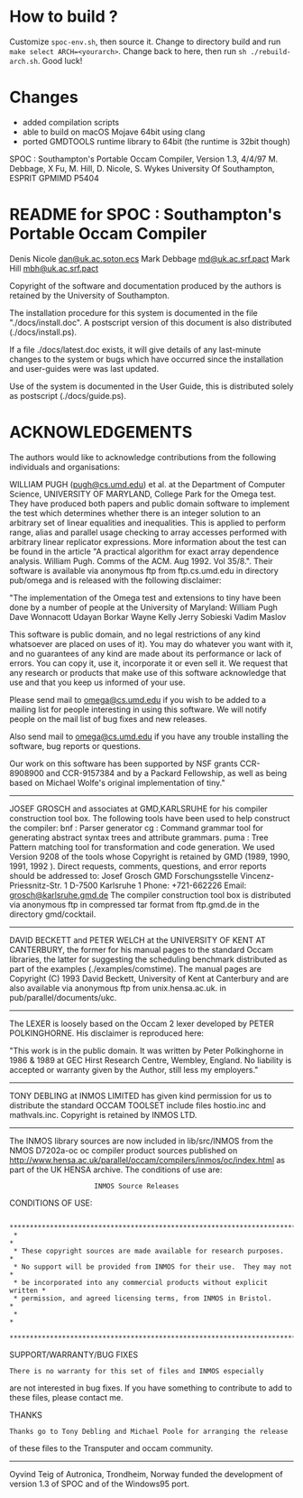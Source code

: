 How to build ?
==============

Customize `spoc-env.sh`, then source it.
Change to directory build and run `make select ARCH=<yourarch>`.
Change back to here, then run `sh ./rebuild-arch.sh`.
Good luck!


Changes
=======

* added compilation scripts
* able to build on macOS Mojave 64bit using clang
* ported GMDTOOLS runtime library to 64bit (the runtime is 32bit though)


SPOC : Southampton's Portable Occam Compiler, Version 1.3, 4/4/97
M. Debbage, X Fu, M. Hill, D. Nicole, S. Wykes  University Of Southampton, ESPRIT GPMIMD P5404

README for SPOC : Southampton's Portable Occam Compiler
=======================================================

Denis Nicole	dan@uk.ac.soton.ecs
Mark Debbage	md@uk.ac.srf.pact
Mark Hill	mbh@uk.ac.srf.pact

Copyright of the software and documentation produced 
by the authors is retained by the University of Southampton.

The installation procedure for this system is documented
in the file "./docs/install.doc". A postscript version
of this document is also distributed (./docs/install.ps).

If a file ./docs/latest.doc exists, it will give details of any
last-minute changes to the system or bugs which have occurred since the
installation and user-guides were was last updated.

Use of the system is documented in the User Guide, this is distributed
solely as postscript (./docs/guide.ps).

ACKNOWLEDGEMENTS
================

The authors would like to acknowledge contributions from
the following individuals and organisations:

WILLIAM PUGH (pugh@cs.umd.edu) et al. at the Department of
Computer Science, UNIVERSITY OF MARYLAND, College Park for
the Omega test.  They have produced both papers and public 
domain software to implement the test which determines
whether there is an integer solution to an arbitrary
set of linear equalities and inequalities.  This is applied
to perform range, alias and parallel usage checking to
array accesses performed with arbitrary linear replicator 
expressions. More information about the test can be found
in the article "A practical algorithm for exact array
dependence analysis. William Pugh. Comms of the ACM. Aug 1992.
Vol 35/8.". Their software is available via anonymous ftp
from ftp.cs.umd.edu in directory pub/omega and is released 
with the following disclaimer:

 "The implementation of the Omega test and extensions to tiny have
  been done by a number of people at the University of Maryland:
        William Pugh
        Dave Wonnacott
        Udayan Borkar
        Wayne Kelly
        Jerry Sobieski
        Vadim Maslov

  This software is public domain, and no legal restrictions of any
  kind whatsoever are placed on uses of it). You may do whatever you want 
  with it, and no guarantees of any kind are made about its performance or 
  lack of errors. You can copy it, use it, incorporate it or even sell it.
  We request that any research or products that make use of this software 
  acknowledge that use and that you keep us informed of your use.

  Please send mail to omega@cs.umd.edu if you wish to be added to a mailing
  list for people interesting in using this software. We will notify
  people on the mail list of bug fixes and new releases.

  Also send mail to omega@cs.umd.edu if you have any trouble installing
  the software, bug reports or questions. 

  Our work on this software has been supported by NSF grants CCR-8908900 and 
  CCR-9157384 and by a Packard Fellowship, as well as being based on
  Michael Wolfe's original implementation of tiny."

---------------------

JOSEF GROSCH and associates at GMD,KARLSRUHE for his compiler construction
tool box. The following tools have been used to help construct the
compiler:
  bnf  : Parser generator
  cg   : Command grammar tool for generating abstract syntax trees and
          attribute grammars.
  puma : Tree Pattern matching tool for transformation and code generation.
We used Version 9208 of the tools whose Copyright is retained by GMD (1989, 
1990, 1991, 1992 ). Direct requests, comments, questions, and 
error reports should be addressed to:
   Josef Grosch
   GMD Forschungsstelle
   Vincenz-Priessnitz-Str. 1
   D-7500 Karlsruhe 1
   Phone: +721-662226
   Email: grosch@karlsruhe.gmd.de
The compiler construction tool box is distributed via anonymous ftp in
compressed tar format from ftp.gmd.de in the directory gmd/cocktail.

---------------------

DAVID BECKETT and PETER WELCH at the UNIVERSITY OF KENT AT CANTERBURY,
the former for his manual pages to the standard Occam libraries, the latter
for suggesting the scheduling benchmark distributed as part of the
examples (./examples/comstime). The manual pages are 
Copyright (C) 1993 David  Beckett,  University of Kent at Canterbury 
and are also available via anonymous
ftp from unix.hensa.ac.uk. in pub/parallel/documents/ukc.

---------------------

The LEXER is loosely based on the Occam 2 lexer developed by
PETER POLKINGHORNE. His disclaimer is reproduced here:

 "This work is in the public domain.
  It was written by Peter Polkinghorne in 1986 & 1989 at
  GEC Hirst Research Centre, Wembley, England.
  No liability is accepted or warranty given by the Author,
  still less my employers."
 
---------------------

TONY DEBLING at INMOS LIMITED has given kind permission for us
to distribute the standard OCCAM TOOLSET include files hostio.inc and mathvals.inc.
Copyright is retained by INMOS LTD.

---------------------

The INMOS library sources are now included in lib/src/INMOS from the NMOS D7202a-oc 
oc compiler product sources published on 
	http://www.hensa.ac.uk/parallel/occam/compilers/inmos/oc/index.html
as part of the UK HENSA archive.   The conditions of use are:
 
                         INMOS Source Releases
  
  CONDITIONS OF USE:
  
     *************************************************************************
     *                                                                       *
     * These copyright sources are made available for research purposes.     *
     * No support will be provided from INMOS for their use.  They may not   *
     * be incorporated into any commercial products without explicit written *
     * permission, and agreed licensing terms, from INMOS in Bristol.        *
     *                                                                       *
     *************************************************************************
  
  SUPPORT/WARRANTY/BUG FIXES
  
    There is no warranty for this set of files and INMOS especially
  are not interested in bug fixes.  If you have something to contribute to
  add to these files, please contact me.
  
  
  THANKS
  
    Thanks go to Tony Debling and Michael Poole for arranging the release
  of these files to the Transputer and occam community.

---------------------

Oyvind Teig of Autronica, Trondheim, Norway funded the development of version 1.3
of SPOC and of the Windows95 port.
